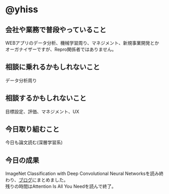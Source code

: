# @yhiss

## 会社や業務で普段やっていること
WEBアプリのデータ分析、機械学習周り、マネジメント、新規事業開発とか  
オーガナイザーですが、Repro関係者ではありません。  


## 相談に乗れるかもしれないこと
データ分析周り

## 相談するかもしれないこと
目標設定、評価、マネジメント、UX

## 今日取り組むこと
今日も論文読む(深層学習系)

## 今日の成果
ImageNet Classification with Deep Convolutional Neural Networksを読み終わり、[ブログ](https://yhiss.hatenablog.com/entry/2020/08/22/154702)にまとめました。  
残りの時間はAttention Is All You Needを読んで終了。

